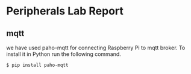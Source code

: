 # Peripherals Lab Report
## mqtt
we have used paho-mqtt for connecting Raspberry Pi to mqtt broker. To install it in Python run the following command.
```
$ pip install paho-mqtt
```
